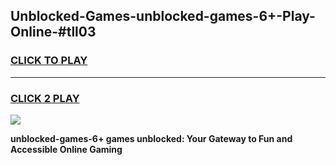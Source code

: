 
## Unblocked-Games-unblocked-games-6+-Play-Online-#tll03
<h3>
<a href="https://premium.freeplayer.one?title=unblocked-games-6+&ref=24F">CLICK TO PLAY</a></h3>
<hr>

<h3>
<a href="https://premium.freeplayer.one?title=unblocked-games-6+&ref=24F">CLICK 2 PLAY</a>
  
</h3>

<a href="https://premium.freeplayer.one?title=unblocked-games-6+&ref=24F/"><img src="https://clearcache.store/games.png"></a>


**unblocked-games-6+ games unblocked: Your Gateway to Fun and Accessible Online Gaming**

